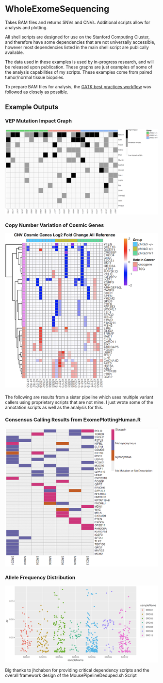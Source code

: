 # WholeExomeSequencing
Takes BAM files and returns SNVs and CNVs. Additional scripts allow for analysis and plotting. 

All shell scripts are designed for use on the Stanford Computing Cluster, and therefore have some dependencies that are not universally accessible, however most dependencies listed in the main shell script are publically available. 

The data used in these examples is used by in-progress research, and will be released upon publication. These graphs are just examples of some of the analysis capabilities of my scripts. These examples come from paired tumor/normal tissue biopsies. 

To prepare BAM files for analysis, the [GATK best practices workflow](https://gatk.broadinstitute.org/hc/en-us/articles/360035535912-Data-pre-processing-for-variant-discovery) was followed as closely as possible.

## Example Outputs

### VEP Mutation Impact Graph

![VEP](ExamplePlots/VEP_sceenshot.png)

### Copy Number Variation of Cosmic Genes 

![CNV](ExamplePlots/cnv_screenshot.png)


The following are results from a sister pipeline which uses multiple variant callers using proprietary scripts that are not mine. I just wrote some of the annotation scripts as well as the analysis for this.

### Consensus Calling Results from ExomePlottingHuman.R

![Consensus](ExamplePlots/oncoprint.png)

### Allele Frequency Distribution

![AF_freq](ExamplePlots/af_freq_screenshot.png)

Big thanks to jhchabon for providing critical dependency scripts and the overall framework design of the MousePipelineDeduped.sh Script
